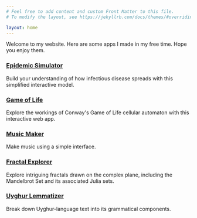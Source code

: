 ```yaml
---
# Feel free to add content and custom Front Matter to this file.
# To modify the layout, see https://jekyllrb.com/docs/themes/#overriding-theme-defaults

layout: home
---
```

<p>Welcome to my website. Here are some apps I made in my free time. Hope you enjoy them.</p>
<h3><a href="{{ 'apps/epidemic-simulator/index.html' | relative_url }}">Epidemic Simulator</a></h3>
<p>Build your understanding of how infectious disease spreads with this simplified interactive model.</p>
<h3><a href="{{ 'apps/game-of-life/index.html' | relative_url }}">Game of Life</a></h3>
<p>Explore the workings of Conway's Game of Life cellular automaton with this interactive web app.</p>
<h3><a href="{{ 'apps/music-maker/index.html' | relative_url }}">Music Maker</a></h3>
<p>Make music using a simple interface.</p>
<h3><a href="{{ 'apps/fractal-explorer/index.html' | relative_url }}">Fractal Explorer</a></h3>
<p>Explore intriguing fractals drawn on the complex plane, including the Mandelbrot Set and its associated Julia sets.</p>
<h3><a href="{{ 'apps/uyghur-lemmatizer/index.html' | relative_url }}">Uyghur Lemmatizer</a></h3>
<p>Break down Uyghur-language text into its grammatical components.</p>